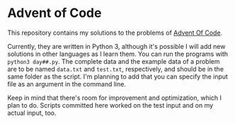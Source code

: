 # Advent of Code

This repository contains my solutions to the problems of [Advent Of Code](https://adventofcode.com/).

Currently, they are written in Python 3, although it's possible I will add new solutions in other languages as I learn them. You can run the programs with `python3 day##.py`. The complete data and the example data of a problem are to be named `data.txt` and `test.txt`, respectively, and should be in the same folder as the script. I'm planning to add that you can specify the input file as an argument in the command line.

Keep in mind that there's room for improvement and optimization, which I plan to do. Scripts committed here worked on the test input and on my actual input, too.
